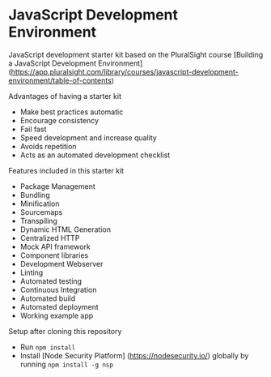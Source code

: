 # JavaScript Development Environment

JavaScript development starter kit based on the PluralSight course [Building a JavaScript Development Environment] (https://app.pluralsight.com/library/courses/javascript-development-environment/table-of-contents)

Advantages of having a starter kit
- Make best practices automatic
- Encourage consistency
- Fail fast
- Speed development and increase quality
- Avoids repetition
- Acts as an automated development checklist

Features included in this starter kit
- Package Management
- Bundling
- Minification
- Sourcemaps
- Transpiling
- Dynamic HTML Generation
- Centralized HTTP
- Mock API framework
- Component libraries
- Development Webserver
- Linting
- Automated testing
- Continuous Integration
- Automated build
- Automated deployment
- Working example app

Setup after cloning this repository
- Run `npm install`
- Install [Node Security Platform] (https://nodesecurity.io/) globally by running `npm install -g nsp`




